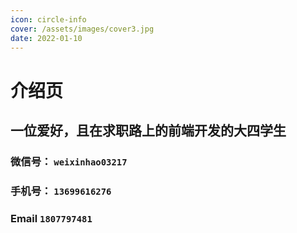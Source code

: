 ```yaml
---
icon: circle-info
cover: /assets/images/cover3.jpg
date: 2022-01-10
---
```


# 介绍页
 
## 一位爱好，且在求职路上的前端开发的大四学生

### 微信号： `weixinhao03217`
### 手机号： `13699616276`
### Email `1807797481`
